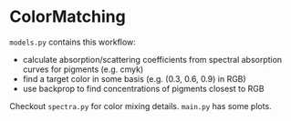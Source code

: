 # ColorMatching

`models.py` contains this workflow:

- calculate absorption/scattering coefficients from spectral absorption curves for pigments (e.g. cmyk)
- find a target color in some basis (e.g. (0.3, 0.6, 0.9) in RGB)
- use backprop to find concentrations of pigments closest to RGB

Checkout `spectra.py` for color mixing details. `main.py` has some plots. 
